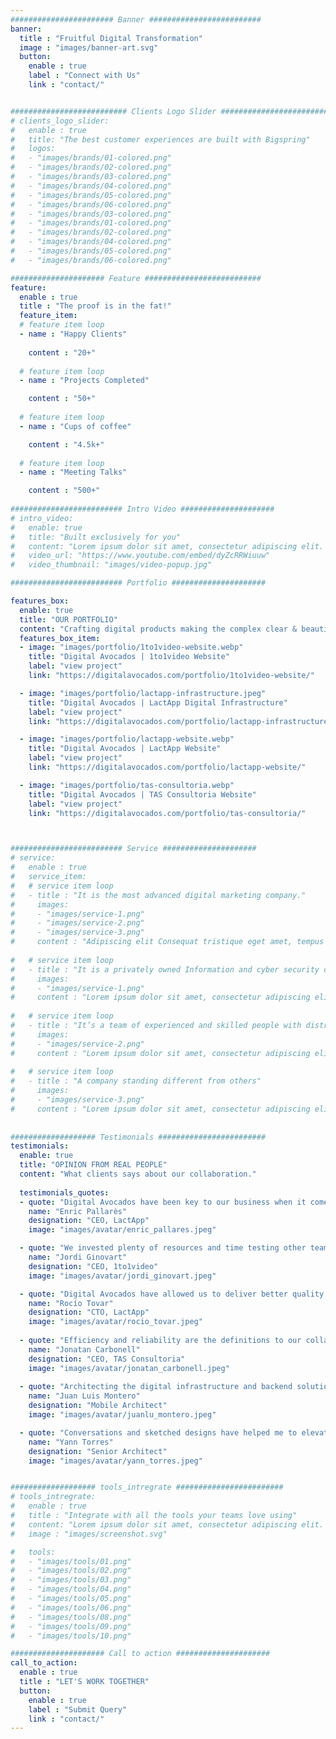```yaml
---
####################### Banner #########################
banner:
  title : "Fruitful Digital Transformation"
  image : "images/banner-art.svg"
  button:
    enable : true
    label : "Connect with Us"
    link : "contact/"


########################## Clients Logo Slider #########################
# clients_logo_slider:
#   enable : true
#   title: "The best customer experiences are built with Bigspring"
#   logos:
#   - "images/brands/01-colored.png"
#   - "images/brands/02-colored.png"
#   - "images/brands/03-colored.png"
#   - "images/brands/04-colored.png"
#   - "images/brands/05-colored.png"
#   - "images/brands/06-colored.png"
#   - "images/brands/03-colored.png"
#   - "images/brands/01-colored.png"
#   - "images/brands/02-colored.png"
#   - "images/brands/04-colored.png"
#   - "images/brands/05-colored.png"
#   - "images/brands/06-colored.png"

##################### Feature ##########################
feature:
  enable : true
  title : "The proof is in the fat!"
  feature_item:
  # feature item loop
  - name : "Happy Clients"
   
    content : "20+"
    
  # feature item loop
  - name : "Projects Completed"

    content : "50+"
    
  # feature item loop
  - name : "Cups of coffee"

    content : "4.5k+"
    
  # feature item loop
  - name : "Meeting Talks"

    content : "500+"
     
######################### Intro Video #####################
# intro_video:
#   enable: true
#   title: "Built exclusively for you"
#   content: "Lorem ipsum dolor sit amet, consectetur adipiscing elit. Morbi egestas Werat viverra id et aliquet. vulputate egestas sollicitudin."
#   video_url: "https://www.youtube.com/embed/dyZcRRWiuuw"
#   video_thumbnail: "images/video-popup.jpg"

######################### Portfolio #####################

features_box:
  enable: true
  title: "OUR PORTFOLIO"
  content: "Crafting digital products making the complex clear & beautiful."
  features_box_item:
  - image: "images/portfolio/1to1video-website.webp"
    title: "Digital Avocados | 1to1video Website"
    label: "view project"
    link: "https://digitalavocados.com/portfolio/1to1video-website/"

  - image: "images/portfolio/lactapp-infrastructure.jpeg"
    title: "Digital Avocados | LactApp Digital Infrastructure"
    label: "view project"
    link: "https://digitalavocados.com/portfolio/lactapp-infrastructure/"

  - image: "images/portfolio/lactapp-website.webp"
    title: "Digital Avocados | LactApp Website"
    label: "view project"
    link: "https://digitalavocados.com/portfolio/lactapp-website/"

  - image: "images/portfolio/tas-consultoria.webp"
    title: "Digital Avocados | TAS Consultoria Website"
    label: "view project"
    link: "https://digitalavocados.com/portfolio/tas-consultoria/"



######################### Service #####################
# service:
#   enable : true
#   service_item:
#   # service item loop
#   - title : "It is the most advanced digital marketing company."
#     images:
#     - "images/service-1.png"
#     - "images/service-2.png"
#     - "images/service-3.png"
#     content : "Adipiscing elit Consequat tristique eget amet, tempus eu at consecttur. Leo facilisi nunc viverra tellus. Ac laoreet sit vel consquat. consectetur adipiscing elit. Consequat tristique eget amet, tempus eu at consecttur. Leo facilisi nunc viverra tellus. Ac laoreet sit vel consquat."
      
#   # service item loop
#   - title : "It is a privately owned Information and cyber security company"
#     images:
#     - "images/service-1.png"
#     content : "Lorem ipsum dolor sit amet, consectetur adipiscing elit. Consequat tristique eget amet, tempus eu at consecttur. Leo facilisi nunc viverra tellus. Ac laoreet sit vel consquat. consectetur adipiscing elit. Consequat tristique eget amet, tempus eu at consecttur. Leo facilisi nunc viverra tellus. Ac laoreet sit vel consquat."
      
#   # service item loop
#   - title : "It’s a team of experienced and skilled people with distributions"
#     images:
#     - "images/service-2.png"
#     content : "Lorem ipsum dolor sit amet, consectetur adipiscing elit. Consequat tristique eget amet, tempus eu at consecttur. Leo facilisi nunc viverra tellus. Ac laoreet sit vel consquat. consectetur adipiscing elit. Consequat tristique eget amet, tempus eu at consecttur. Leo facilisi nunc viverra tellus. Ac laoreet sit vel consquat."
      
#   # service item loop
#   - title : "A company standing different from others"
#     images:
#     - "images/service-3.png"
#     content : "Lorem ipsum dolor sit amet, consectetur adipiscing elit. Consequat tristique eget amet, tempus eu at consecttur. Leo facilisi nunc viverra tellus. Ac laoreet sit vel consquat. consectetur adipiscing elit. Consequat tristique eget amet, tempus eu at consecttur. Leo facilisi nunc viverra tellus. Ac laoreet sit vel consquat."
       
       
################### Testimonials ########################
testimonials:
  enable: true
  title: "OPINION FROM REAL PEOPLE"
  content: "What clients says about our collaboration."
  
  testimonials_quotes:
  - quote: "Digital Avocados have been key to our business when it comes to evolve our digital strategy and become a first-tech and cloud-native company."
    name: "Enric Pallarès"
    designation: "CEO, LactApp"
    image: "images/avatar/enric_pallares.jpeg"

  - quote: "We invested plenty of resources and time testing other teams, freelancers, outsource companies and approaches. Digital Avocados have helped us tremendously."
    name: "Jordi Ginovart"
    designation: "CEO, 1to1video"
    image: "images/avatar/jordi_ginovart.jpeg"

  - quote: "Digital Avocados have allowed us to deliver better quality to all our clients. The agility with which we can now implement new features and workflows is a key."
    name: "Rocío Tovar"
    designation: "CTO, LactApp"
    image: "images/avatar/rocio_tovar.jpeg"
       
  - quote: "Efficiency and reliability are the definitions to our collaboration with Digital Avocados. Terrific and fruitful work the one they have driven."
    name: "Jonatan Carbonell"
    designation: "CEO, TAS Consultoria"
    image: "images/avatar/jonatan_carbonell.jpeg"
    
  - quote: "Architecting the digital infrastructure and backend solution for my apps has been key to the success of the businesses I am involved with. Fruitful collaboration."
    name: "Juan Luis Montero"
    designation: "Mobile Architect"
    image: "images/avatar/juanlu_montero.jpeg" 

  - quote: "Conversations and sketched designs have helped me to elevate my digital solutions as well as learn through the process. Looking forward to collaborate again."
    name: "Yann Torres"
    designation: "Senior Architect"
    image: "images/avatar/yann_torres.jpeg"


################### tools_intregrate ########################
# tools_intregrate:
#   enable : true
#   title : "Integrate with all the tools your teams love using"
#   content: "Lorem ipsum dolor sit amet, consectetur adipiscing elit. Morbi egestas Werat viverra id et aliquet. vulputate egestas sollicitudin."
#   image : "images/screenshot.svg"

#   tools:
#   - "images/tools/01.png"
#   - "images/tools/02.png"
#   - "images/tools/03.png"
#   - "images/tools/04.png"
#   - "images/tools/05.png"
#   - "images/tools/06.png"
#   - "images/tools/08.png"
#   - "images/tools/09.png"
#   - "images/tools/10.png"

##################### Call to action #####################
call_to_action:
  enable : true
  title : "LET'S WORK TOGETHER"
  button:
    enable : true
    label : "Submit Query"
    link : "contact/"
---
```

